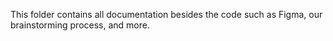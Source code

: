 This folder contains all documentation besides the code such as Figma, our brainstorming process, and more.
